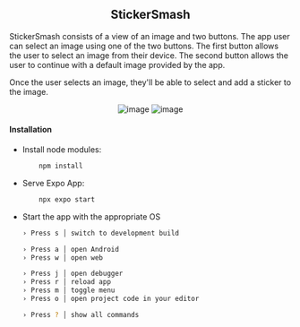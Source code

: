 <h2 align='center'>StickerSmash</h2>
<p>StickerSmash consists of a view of an image and two buttons. The app user can select an image using one of the two buttons. The first button allows the user to select an image from their device. The second button allows the user to continue with a default image provided by the app.

Once the user selects an image, they'll be able to select and add a sticker to the image.</p>

<div align='center'>
  
  ![image](https://github.com/Elmanzalawy/StickerSmash/assets/42661153/16979af0-de33-4eef-be76-da0ce2b635dd)
  ![image](https://github.com/Elmanzalawy/StickerSmash/assets/42661153/a17962b0-821d-45fd-b593-90646a55f069)
</div>


#### Installation

- Install node modules:

  ```bash
      npm install
  ```

- Serve Expo App:

  ```bash
      npx expo start
  ```

- Start the app with the appropriate OS

  ```bash
  › Press s │ switch to development build

  › Press a │ open Android
  › Press w │ open web

  › Press j │ open debugger
  › Press r │ reload app
  › Press m │ toggle menu
  › Press o │ open project code in your editor

  › Press ? │ show all commands
  ```
